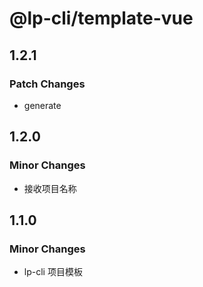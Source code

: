 # @lp-cli/template-vue

## 1.2.1

### Patch Changes

- generate

## 1.2.0

### Minor Changes

- 接收项目名称

## 1.1.0

### Minor Changes

- lp-cli 项目模板
